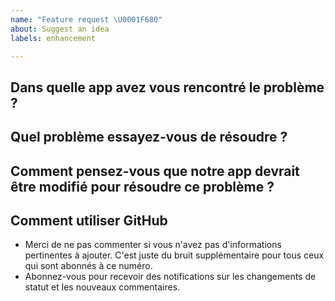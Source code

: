```yaml
---
name: "Feature request \U0001F680"
about: Suggest an idea
labels: enhancement

---
```


<!--
    
Welcome :-)

Vous avez une idée pour améliorer nos applications ? Nous aimons ça !

-->

## Dans quelle app avez vous rencontré le problème ?



## Quel problème essayez-vous de résoudre ?



## Comment pensez-vous que notre app devrait être modifié pour résoudre ce problème ?



## Comment utiliser GitHub

* Merci de ne pas commenter si vous n'avez pas d'informations pertinentes à ajouter. C'est juste du bruit supplémentaire pour tous ceux qui sont abonnés à ce numéro.
* Abonnez-vous pour recevoir des notifications sur les changements de statut et les nouveaux commentaires.
